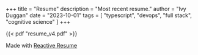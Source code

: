 +++
title = "Resume"
description = "Most recent resume."
author = "Ivy Duggan"
date = "2023-10-01"
tags = [
    "typescript",
    "devops",
    "full stack",
    "cognitive science"
]
+++

{{< pdf "resume_v4.pdf" >}}

Made with [Reactive Resume](https://rxresu.me/)
